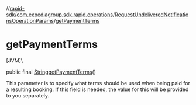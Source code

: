 //[rapid-sdk](../../../index.md)/[com.expediagroup.sdk.rapid.operations](../index.md)/[RequestUndeliveredNotificationsOperationParams](index.md)/[getPaymentTerms](get-payment-terms.md)

# getPaymentTerms

[JVM]\

public final [String](https://docs.oracle.com/javase/8/docs/api/java/lang/String.html)[getPaymentTerms](get-payment-terms.md)()

This parameter is to specify what terms should be used when being paid for a resulting booking. If this field is needed, the value for this will be provided to you separately.
